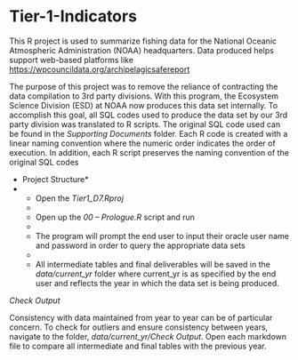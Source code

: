 # Tier-1-Indicators

This R project is used to summarize fishing data for the National Oceanic Atmospheric Administration (NOAA) headquarters.   Data produced helps support web-based platforms like https://wpcouncildata.org/archipelagicsafereport 

The purpose of this project was to remove the reliance of contracting the data compilation to 3rd party divisions. With this program, the Ecosystem Science Division (ESD) at NOAA now produces this data set internally. To accomplish this goal, all SQL codes used to produce the data set by our 3rd party division was translated to R scripts. The original SQL code used can be found in the *Supporting Documents* folder. Each R code is created with a linear naming convention where the numeric order indicates the order of execution. In addition, each R script preserves the naming convention of the original SQL codes

* Project Structure*
* 
	- Open the *Tier1_D7.Rproj*
	- 
	- Open up the *00 – Prologue.R* script and run 
	- 
	- The program will prompt the end user to input their oracle user name and password in order to query the appropriate data sets
	- 
	- All intermediate tables and final deliverables will be saved in the *data/current_yr* folder where current_yr is as specified by the end user and reflects the year in which the data set is being produced. 

*Check Output* 

Consistency with data maintained from year to year can be of particular concern. To check for outliers and ensure consistency between years, navigate to the folder, *data/current_yr/Check Output*. Open each markdown file to compare all intermediate and final tables with the previous year.  

